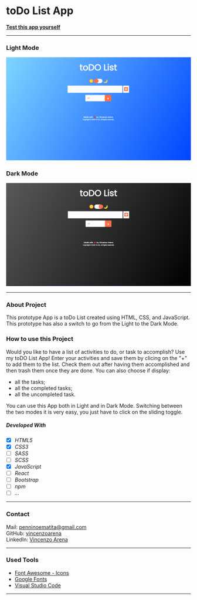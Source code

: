 # toDo List App

**[Test this app yourself](https://vincenzoarena.github.io/to-do-list-app/)**

---
### Light Mode
![Screenshot from Project](./img/todo-list-app-light.png)

### Dark Mode
![Screenshot from Project](./img/todo-list-app-dark.png)

---

### About Project

This prototype App is a toDo List created using HTML, CSS, and JavaScript. This prototype has also a switch to go from the Light to the Dark Mode.

### How to use this Project

Would you like to have a list of activities to do, or task to accomplish? Use my toDO List App! Enter your activities and save them by clicing on the "+" to add them to the list. Check them out after having them accomplished and then trash them once they are done. You can also choose if display:

- all the tasks;
- all the completed tasks;
- all the uncompleted task.

You can use this App both in Light and in Dark Mode. Switching between the two modes it is very easy, you just have to click on the sliding toggle.

##### Developed With

- [x] _HTML5_
- [x] _CSS3_
- [ ] _SASS_
- [ ] _SCSS_
- [x] _JavaScript_
- [ ] _React_
- [ ] _Bootstrap_
- [ ] _npm_
- [ ] _..._

---

### Contact

Mail: <penninoematita@gmail.com><br>
GitHub: [vincenzoarena](https://github.com/vincenzoarena)<br>
LinkedIn: [Vincenzo Arena](https://www.linkedin.com/in/vincenzo-arena-032a064b/)

---

### Used Tools

- [Font Awesome - Icons](https://fontawesome.com/)
- [Google Fonts](https://fonts.google.com/)
- [Visual Studio Code](https://code.visualstudio.com/)

---